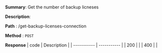 **Summary**: Get the number of backup licneses

**Description**:

**Path** : /get-backup-licenses-connection

**Method** : `POST`

**Response**
| code      | Description |
| ----------- | ----------- |
|  200   |       |
|  400   |       |

